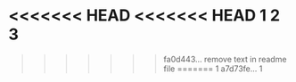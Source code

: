 <<<<<<< HEAD
<<<<<<< HEAD
1
2
3
=======
>>>>>>> fa0d443... remove text in readme file
=======
1
>>>>>>> a7d73fe... 1
